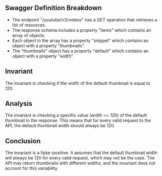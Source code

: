 ## Swagger Definition Breakdown
- The endpoint "/youtube/v3/videos" has a GET operation that retrieves a list of resources.
- The response schema includes a property "items" which contains an array of objects.
- Each object in the array has a property "snippet" which contains an object with a property "thumbnails".
- The "thumbnails" object has a property "default" which contains an object with a property "width".

## Invariant
The invariant is checking if the width of the default thumbnail is equal to 120.

## Analysis
The invariant is checking a specific value (width == 120) of the default thumbnail in the response. This means that for every valid request to the API, the default thumbnail width should always be 120.

## Conclusion
The invariant is a false-positive. It assumes that the default thumbnail width will always be 120 for every valid request, which may not be the case. The API may return thumbnails with different widths, and the invariant does not account for this variability.
